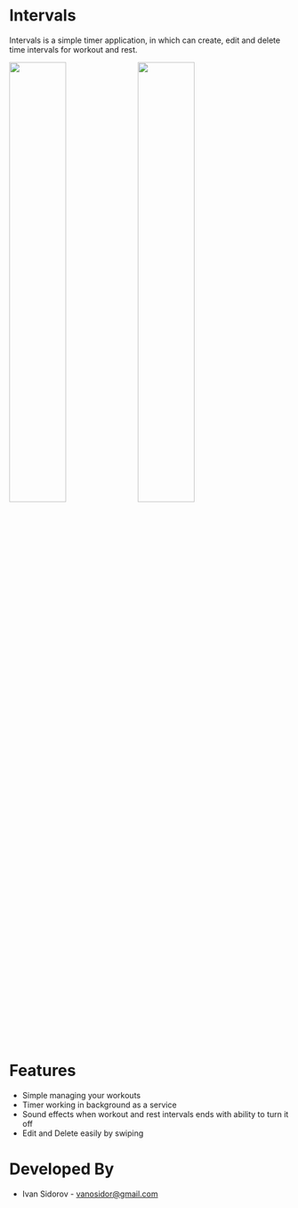 # Intervals
Intervals is a simple timer application, in which can create, edit and delete time intervals for workout and rest.

<img src="https://cloud.githubusercontent.com/assets/14176528/26249754/6e1cfb44-3cb0-11e7-86a5-848881a4b9da.png" width="45%"></img> <img src="https://cloud.githubusercontent.com/assets/14176528/26249759/72790fd4-3cb0-11e7-8036-30aea1188cf7.png" width="45%"></img> 

# Features
* Simple managing your workouts  
* Timer working in background as a service 
* Sound effects when workout and rest intervals ends with ability to turn it off  
* Edit and Delete easily by swiping 

# Developed By
* Ivan Sidorov - <vanosidor@gmail.com>
